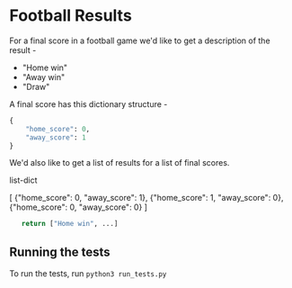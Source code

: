# Football Results

For a final score in a football game we'd like to get a description of the result -
- "Home win"
- "Away win"
- "Draw"

A final score has this dictionary structure -

```python
{    
    "home_score": 0,
    "away_score": 1
}
```
We'd also like to get a list of results for a list of final scores.


list-dict

[
    {"home_score": 0,
    "away_score": 1},
    {"home_score": 1,
    "away_score": 0},
    {"home_score": 0,
    "away_score": 0}
]


```python
   return ["Home win", ...]
```

## Running the tests

To run the tests, run `python3 run_tests.py`

